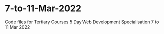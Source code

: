 # 7-to-11-Mar-2022
 Code files for Tertiary Courses 5 Day Web Development Specialisation 7 to 11 Mar 2022
